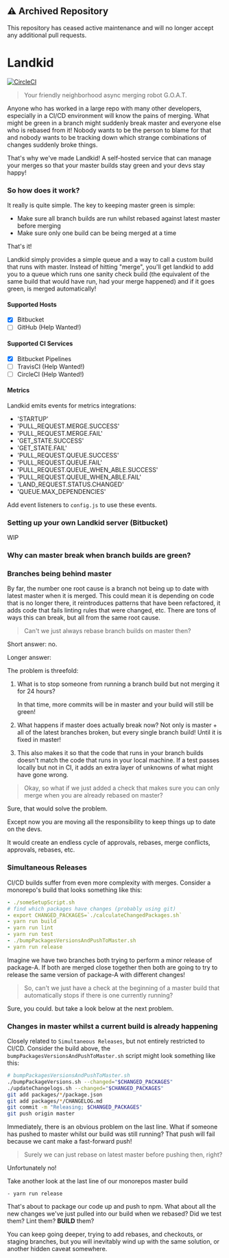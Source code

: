 ## ⚠️ Archived Repository

This repository has ceased active maintenance and will no longer accept any additional pull requests.
# Landkid

[![CircleCI](https://circleci.com/gh/atlassian/landkid/tree/master.svg?style=svg)](https://circleci.com/gh/atlassian/landkid/tree/master)

> Your friendly neighborhood async merging robot G.O.A.T.

Anyone who has worked in a large repo with many other developers, especially in
a CI/CD environment will know the pains of merging. What might be green in a
branch might suddenly break master and everyone else who is rebased from it!
Nobody wants to be the person to blame for that and nobody wants to be tracking
down which strange combinations of changes suddenly broke things.

That's why we've made Landkid! A self-hosted service that can manage your merges
so that your master builds stay green and your devs stay happy!

### So how does it work?

It really is quite simple. The key to keeping master green is simple:

- Make sure all branch builds are run whilst rebased against latest master
  before merging
- Make sure only one build can be being merged at a time

That's it!

Landkid simply provides a simple queue and a way to call a custom build that
runs with master. Instead of hitting "merge", you'll get landkid to add you to a
queue which runs one sanity check build (the equivalent of the same build that
would have run, had your merge happened) and if it goes green, is merged
automatically!

#### Supported Hosts

- [x] Bitbucket
- [ ] GitHub (Help Wanted!)

#### Supported CI Services

- [x] Bitbucket Pipelines
- [ ] TravisCI (Help Wanted!)
- [ ] CircleCI (Help Wanted!)

#### Metrics

Landkid emits events for metrics integrations:

- 'STARTUP'
- 'PULL_REQUEST.MERGE.SUCCESS'
- 'PULL_REQUEST.MERGE.FAIL'
- 'GET_STATE.SUCCESS'
- 'GET_STATE.FAIL'
- 'PULL_REQUEST.QUEUE.SUCCESS'
- 'PULL_REQUEST.QUEUE.FAIL'
- 'PULL_REQUEST.QUEUE_WHEN_ABLE.SUCCESS'
- 'PULL_REQUEST.QUEUE_WHEN_ABLE.FAIL'
- 'LAND_REQUEST.STATUS.CHANGED'
- 'QUEUE.MAX_DEPENDENCIES'

Add event listeners to `config.js` to use these events.

### Setting up your own Landkid server (Bitbucket)

WIP

### Why can master break when branch builds are green?

### Branches being behind master

By far, the number one root cause is a branch not being up to date with latest
master when it is merged. This could mean it is depending on code that is no
longer there, it reintroduces patterns that have been refactored, it adds code
that fails linting rules that were changed, etc. There are tons of ways this can
break, but all from the same root cause.

> Can't we just always rebase branch builds on master then?

Short answer: no.

Longer answer:

The problem is threefold:

1. What is to stop someone from running a branch build but not merging it for 24
   hours?

   In that time, more commits will be in master and your build will still be
   green!

2. What happens if master does actually break now? Not only is master + all of
   the latest branches broken, but every single branch build! Until it is fixed
   in master!

3. This also makes it so that the code that runs in your branch builds doesn't
   match the code that runs in your local machine. If a test passes locally but
   not in CI, it adds an extra layer of unknowns of what might have gone wrong.

> Okay, so what if we just added a check that makes sure you can only merge when
> you are already rebased on master?

Sure, that would solve the problem.

Except now you are moving all the responsibility to keep things up to date on the
devs.

It would create an endless cycle of approvals, rebases, merge conflicts,
approvals, rebases, etc.

### Simultaneous Releases

CI/CD builds suffer from even more complexity with merges. Consider a monorepo's
build that looks something like this:

```yml
- ./someSetupScript.sh
# find which packages have changes (probably using git)
- export CHANGED_PACKAGES=`./calculateChangedPackages.sh`
- yarn run build
- yarn run lint
- yarn run test
- ./bumpPackagesVersionsAndPushToMaster.sh
- yarn run release
```

Imagine we have two branches both trying to perform a minor release of
package-A. If both are merged close together then both are going to try to
release the same version of package-A with different changes!

> So, can't we just have a check at the beginning of a master build that
> automatically stops if there is one currently running?

Sure, you could. but take a look below at the next problem.

### Changes in master whilst a current build is already happening

Closely related to `Simultaneous Releases`, but not entirely restricted to
CI/CD. Consider the build above, the `bumpPackagesVersionsAndPushToMaster.sh`
script might look something like this:

```sh
# bumpPackagesVersionsAndPushToMaster.sh
./bumpPackageVersions.sh --changed="$CHANGED_PACKAGES"
./updateChangelogs.sh --changed="$CHANGED_PACKAGES"
git add packages/*/package.json
git add packages/*/CHANGELOG.md
git commit -m "Releasing; $CHANGED_PACKAGES"
git push origin master
```

Immediately, there is an obvious problem on the last line. What if someone has
pushed to master whilst our build was still running? That push will fail because
we cant make a fast-forward push!

> Surely we can just rebase on latest master before pushing then, right?

Unfortunately no!

Take another look at the last line of our monorepos master build

```
- yarn run release
```

That's about to package our code up and push to npm. What about all the new
changes we've just pulled into our build when we rebased? Did we test them? Lint
them? **BUILD** them?

You can keep going deeper, trying to add rebases, and checkouts, or staging
branches, but you will inevitably wind up with the same solution, or another
hidden caveat somewhere.
